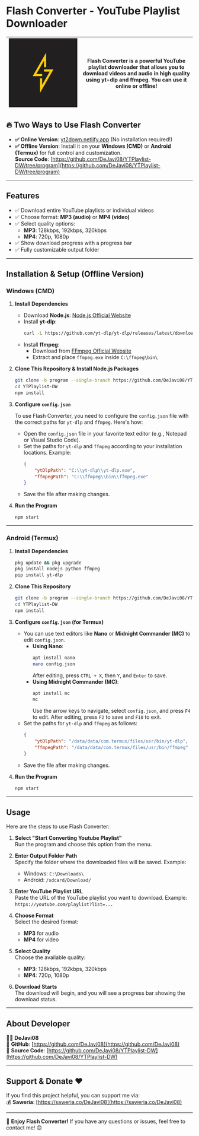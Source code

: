 # Flash Converter - YouTube Playlist Downloader

| ![Logo](https://raw.githubusercontent.com/DeJavi08/YTPlaylist-DW/refs/heads/program/thunder.png) | Flash Converter is a powerful YouTube playlist downloader that allows you to download videos and audio in high quality using **yt-dlp** and **ffmpeg**. You can use it online or offline! |
|-------------------|-----------------------------------------------------------------------------------------------------------------------------------------------------------------------------------------|

## 🔥 Two Ways to Use Flash Converter

- **✅ Online Version**: [yt2down.netlify.app](https://yt2down.netlify.app) (No installation required!)
- **✅ Offline Version**: Install it on your **Windows (CMD)** or **Android (Termux)** for full control and customization.  
   **Source Code**: [https://github.com/DeJavi08/YTPlaylist-DW/tree/program](https://github.com/DeJavi08/YTPlaylist-DW/tree/program)

---

## Features

- ✅ Download entire YouTube playlists or individual videos
- ✅ Choose format: **MP3 (audio)** or **MP4 (video)**
- ✅ Select quality options:
  - **MP3**: 128kbps, 192kbps, 320kbps
  - **MP4**: 720p, 1080p
- ✅ Show download progress with a progress bar
- ✅ Fully customizable output folder

---

## Installation & Setup (Offline Version)

### Windows (CMD)

1. **Install Dependencies**
   - Download **Node.js**: [Node.js Official Website](https://nodejs.org/)
   - Install **yt-dlp**:
     ```bash
     curl -L https://github.com/yt-dlp/yt-dlp/releases/latest/download/yt-dlp.exe -o C:\yt-dlp\yt-dlp.exe
     ```
   - Install **ffmpeg**:
     - Download from [FFmpeg Official Website](https://ffmpeg.org/)
     - Extract and place `ffmpeg.exe` inside `C:\ffmpeg\bin\`

2. **Clone This Repository & Install Node.js Packages**
   ```bash
   git clone -b program --single-branch https://github.com/DeJavi08/YTPlaylist-DW.git
   cd YTPlaylist-DW
   npm install
   ```

3. **Configure `config.json`**

   To use Flash Converter, you need to configure the `config.json` file with the correct paths for `yt-dlp` and `ffmpeg`. Here's how:

   - Open the `config.json` file in your favorite text editor (e.g., Notepad or Visual Studio Code).
   - Set the paths for `yt-dlp` and `ffmpeg` according to your installation locations. Example:
     ```json
     {
         "ytDlpPath": "C:\\yt-dlp\\yt-dlp.exe",
         "ffmpegPath": "C:\\ffmpeg\\bin\\ffmpeg.exe"
     }
     ```
   - Save the file after making changes.

4. **Run the Program**
   ```bash
   npm start
   ```

---

### Android (Termux)

1. **Install Dependencies**
   ```bash
   pkg update && pkg upgrade
   pkg install nodejs python ffmpeg
   pip install yt-dlp
   ```

2. **Clone This Repository**
   ```bash
   git clone -b program --single-branch https://github.com/DeJavi08/YTPlaylist-DW.git
   cd YTPlaylist-DW
   npm install
   ```

3. **Configure `config.json` (for Termux)**
   - You can use text editors like **Nano** or **Midnight Commander (MC)** to edit `config.json`.
     - **Using Nano**:
       ```bash
       apt install nano
       nano config.json
       ```
       After editing, press `CTRL + X`, then `Y`, and `Enter` to save.
     - **Using Midnight Commander (MC)**:
       ```bash
       apt install mc
       mc
       ```
       Use the arrow keys to navigate, select `config.json`, and press `F4` to edit. After editing, press `F2` to save and `F10` to exit.
   - Set the paths for `yt-dlp` and `ffmpeg` as follows:
     ```json
     {
         "ytDlpPath": "/data/data/com.termux/files/usr/bin/yt-dlp",
         "ffmpegPath": "/data/data/com.termux/files/usr/bin/ffmpeg"
     }
     ```
   - Save the file after making changes.

4. **Run the Program**
   ```bash
   npm start
   ```

---

## Usage

Here are the steps to use Flash Converter:

1. **Select "Start Converting Youtube Playlist"**  
   Run the program and choose this option from the menu.

2. **Enter Output Folder Path**  
   Specify the folder where the downloaded files will be saved. Example:  
   - Windows: `C:\Downloads\`  
   - Android: `/sdcard/Download/`

3. **Enter YouTube Playlist URL**  
   Paste the URL of the YouTube playlist you want to download. Example:  
   `https://youtube.com/playlist?list=...`

4. **Choose Format**  
   Select the desired format:  
   - **MP3** for audio  
   - **MP4** for video

5. **Select Quality**  
   Choose the available quality:  
   - **MP3**: 128kbps, 192kbps, 320kbps  
   - **MP4**: 720p, 1080p

6. **Download Starts**  
   The download will begin, and you will see a progress bar showing the download status.  

---

## About Developer

👨‍💻 **DeJavi08**  
🔗 **GitHub**: [https://github.com/DeJavi08](https://github.com/DeJavi08)  
📜 **Source Code**: [https://github.com/DeJavi08/YTPlaylist-DW](https://github.com/DeJavi08/YTPlaylist-DW)

---

## Support & Donate ❤️

If you find this project helpful, you can support me via:  
💰 **Saweria**: [https://saweria.co/DeJavi08](https://saweria.co/DeJavi08)

---

🚀 **Enjoy Flash Converter!** If you have any questions or issues, feel free to contact me! 😊

